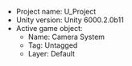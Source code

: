 <!-- UNITY CODE ASSIST INSTRUCTIONS START -->
- Project name: U_Project
- Unity version: Unity 6000.2.0b11
- Active game object:
  - Name: Camera System
  - Tag: Untagged
  - Layer: Default
<!-- UNITY CODE ASSIST INSTRUCTIONS END -->